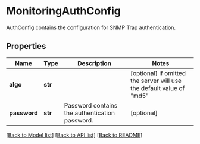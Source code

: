 # MonitoringAuthConfig

AuthConfig contains the configuration for SNMP Trap authentication.
## Properties
Name | Type | Description | Notes
------------ | ------------- | ------------- | -------------
**algo** | **str** |  | [optional]  if omitted the server will use the default value of "md5"
**password** | **str** | Password contains the authentication password. | [optional] 

[[Back to Model list]](../README.md#documentation-for-models) [[Back to API list]](../README.md#documentation-for-api-endpoints) [[Back to README]](../README.md)


